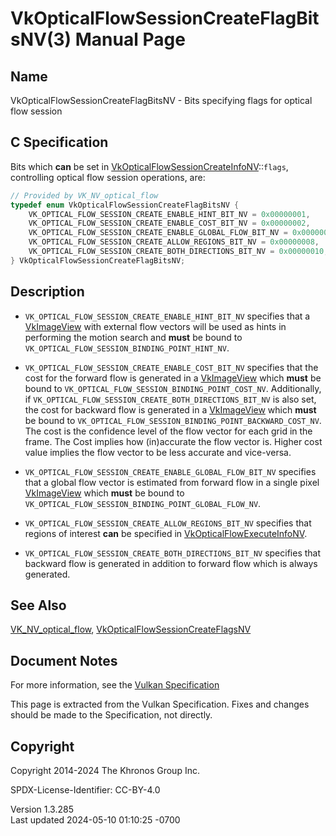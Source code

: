 # VkOpticalFlowSessionCreateFlagBitsNV(3) Manual Page

## Name

VkOpticalFlowSessionCreateFlagBitsNV - Bits specifying flags for optical
flow session



## <a href="#_c_specification" class="anchor"></a>C Specification

Bits which **can** be set in
[VkOpticalFlowSessionCreateInfoNV](https://registry.khronos.org/vulkan/specs/1.3-extensions/man/html/VkOpticalFlowSessionCreateInfoNV.html)::`flags`,
controlling optical flow session operations, are:

``` c
// Provided by VK_NV_optical_flow
typedef enum VkOpticalFlowSessionCreateFlagBitsNV {
    VK_OPTICAL_FLOW_SESSION_CREATE_ENABLE_HINT_BIT_NV = 0x00000001,
    VK_OPTICAL_FLOW_SESSION_CREATE_ENABLE_COST_BIT_NV = 0x00000002,
    VK_OPTICAL_FLOW_SESSION_CREATE_ENABLE_GLOBAL_FLOW_BIT_NV = 0x00000004,
    VK_OPTICAL_FLOW_SESSION_CREATE_ALLOW_REGIONS_BIT_NV = 0x00000008,
    VK_OPTICAL_FLOW_SESSION_CREATE_BOTH_DIRECTIONS_BIT_NV = 0x00000010,
} VkOpticalFlowSessionCreateFlagBitsNV;
```

## <a href="#_description" class="anchor"></a>Description

- `VK_OPTICAL_FLOW_SESSION_CREATE_ENABLE_HINT_BIT_NV` specifies that a
  [VkImageView](https://registry.khronos.org/vulkan/specs/1.3-extensions/man/html/VkImageView.html) with external flow vectors will be
  used as hints in performing the motion search and **must** be bound to
  `VK_OPTICAL_FLOW_SESSION_BINDING_POINT_HINT_NV`.

- `VK_OPTICAL_FLOW_SESSION_CREATE_ENABLE_COST_BIT_NV` specifies that the
  cost for the forward flow is generated in a
  [VkImageView](https://registry.khronos.org/vulkan/specs/1.3-extensions/man/html/VkImageView.html) which **must** be bound to
  `VK_OPTICAL_FLOW_SESSION_BINDING_POINT_COST_NV`. Additionally, if
  `VK_OPTICAL_FLOW_SESSION_CREATE_BOTH_DIRECTIONS_BIT_NV` is also set,
  the cost for backward flow is generated in a
  [VkImageView](https://registry.khronos.org/vulkan/specs/1.3-extensions/man/html/VkImageView.html) which **must** be bound to
  `VK_OPTICAL_FLOW_SESSION_BINDING_POINT_BACKWARD_COST_NV`. The cost is
  the confidence level of the flow vector for each grid in the frame.
  The Cost implies how (in)accurate the flow vector is. Higher cost
  value implies the flow vector to be less accurate and vice-versa.

- `VK_OPTICAL_FLOW_SESSION_CREATE_ENABLE_GLOBAL_FLOW_BIT_NV` specifies
  that a global flow vector is estimated from forward flow in a single
  pixel [VkImageView](https://registry.khronos.org/vulkan/specs/1.3-extensions/man/html/VkImageView.html) which **must** be bound to
  `VK_OPTICAL_FLOW_SESSION_BINDING_POINT_GLOBAL_FLOW_NV`.

- `VK_OPTICAL_FLOW_SESSION_CREATE_ALLOW_REGIONS_BIT_NV` specifies that
  regions of interest **can** be specified in
  [VkOpticalFlowExecuteInfoNV](https://registry.khronos.org/vulkan/specs/1.3-extensions/man/html/VkOpticalFlowExecuteInfoNV.html).

- `VK_OPTICAL_FLOW_SESSION_CREATE_BOTH_DIRECTIONS_BIT_NV` specifies that
  backward flow is generated in addition to forward flow which is always
  generated.

## <a href="#_see_also" class="anchor"></a>See Also

[VK_NV_optical_flow](https://registry.khronos.org/vulkan/specs/1.3-extensions/man/html/VK_NV_optical_flow.html),
[VkOpticalFlowSessionCreateFlagsNV](https://registry.khronos.org/vulkan/specs/1.3-extensions/man/html/VkOpticalFlowSessionCreateFlagsNV.html)

## <a href="#_document_notes" class="anchor"></a>Document Notes

For more information, see the <a
href="https://registry.khronos.org/vulkan/specs/1.3-extensions/html/vkspec.html#VkOpticalFlowSessionCreateFlagBitsNV"
target="_blank" rel="noopener">Vulkan Specification</a>

This page is extracted from the Vulkan Specification. Fixes and changes
should be made to the Specification, not directly.

## <a href="#_copyright" class="anchor"></a>Copyright

Copyright 2014-2024 The Khronos Group Inc.

SPDX-License-Identifier: CC-BY-4.0

Version 1.3.285  
Last updated 2024-05-10 01:10:25 -0700
